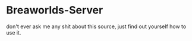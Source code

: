 # Breaworlds-Server

don't ever ask me any shit about this source, just find out yourself how to use it.
